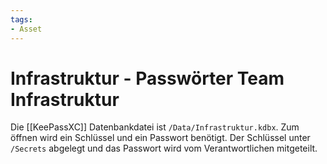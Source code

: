 ```yaml
---
tags:
- Asset
---
```

# Infrastruktur - Passwörter Team Infrastruktur

Die [[KeePassXC]] Datenbankdatei ist `/Data/Infrastruktur.kdbx`. Zum öffnen wird ein Schlüssel und ein Passwort benötigt. Der Schlüssel unter `/Secrets` abgelegt und das Passwort wird vom Verantwortlichen mitgeteilt.
